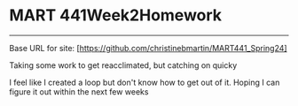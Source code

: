 # MART 441Week2Homework
---
Base URL for site: [https://github.com/christinebmartin/MART441_Spring24]<br/>

Taking some work to get reacclimated, but catching on quicky <br/>

I feel like I created a loop but don't know how to get out of it.  Hoping I can figure it out within the next few weeks <br/>

